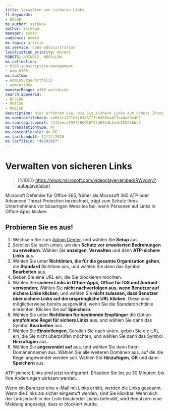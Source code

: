 ```yaml
---
title: Verwalten von sicheren Links
f1.keywords:
- NOCSH
ms.author: sirkkuw
author: Sirkkuw
manager: scotv
audience: Admin
ms.topic: article
ms.service: o365-administration
localization_priority: Normal
ROBOTS: NOINDEX, NOFOLLOW
ms.collection:
- M365-subscription-management
- Adm_O365
ms.custom:
- AdminSurgePortfolio
- adminvideo
monikerRange: o365-worldwide
search.appverid:
- BCS160
- MET150
- MOE150
description: Hier erfahren Sie, wie Sie sichere Links zum Schutz Ihres Unternehmens vor bösartigen Websites verwalten.
ms.openlocfilehash: eabb2c1f71b1183867ffcb005ba4f7e44ed6e4b7
ms.sourcegitcommit: f231eece2927f0d01072fd092db1eab15525bbc2
ms.translationtype: MT
ms.contentlocale: de-DE
ms.lasthandoff: 12/17/2020
ms.locfileid: "49702067"
---
```

# <a name="manage-safe-links"></a>Verwalten von sicheren Links

> [!VIDEO https://www.microsoft.com/videoplayer/embed/RWvdwy?autoplay=false]

Microsoft Defender für Office 365, früher als Microsoft 365 ATP oder Advanced Threat Protection bezeichnet, trägt zum Schutz Ihres Unternehmens vor bösartigen Websites bei, wenn Personen auf Links in Office-Apps klicken.

## <a name="try-it"></a>Probieren Sie es aus!

1. Wechseln Sie zum [Admin Center](https://admin.microsoft.com), und wählen Sie **Setup** aus.
1. Scrollen Sie nach unten, um den **Schutz vor erweiterten Bedrohungen zu erweitern**. Wählen Sie **anzeigen**, **Verwalten** und dann **ATP-sichere Links** aus.
1. Wählen Sie unter **Richtlinien, die für die gesamte Organisation gelten**, die **Standard** Richtlinie aus, und wählen Sie dann das Symbol **Bearbeiten** aus.
1. Geben Sie eine URL ein, die Sie blockieren möchten.
1. Wählen Sie **sichere Links in Office-Apps, Office für IOS und Android verwenden**; Wählen Sie **nicht nachverfolgen aus, wenn Benutzer auf sichere Links klicken**; und wählen Sie **nicht zulassen, dass Benutzer über sichere Links auf die ursprüngliche URL klicken**. Diese sind möglicherweise bereits ausgewählt, wenn Sie die Standardrichtlinie einrichten. Klicken Sie auf **Speichern**.
1. Wählen Sie unter **Richtlinien für bestimmte Empfänger** die Option **empfohlene Regel für sichere Links** aus, und wählen Sie dann das Symbol **Bearbeiten** aus.
1. Wählen Sie **Einstellungen**, Scrollen Sie nach unten, geben Sie die URL ein, die Sie nicht überprüfen möchten, und wählen Sie dann das Symbol **Hinzufügen** aus.
1. Wählen Sie **angewendet auf** aus, und wählen Sie dann Ihren Domänennamen aus. Wählen Sie alle weiteren Domänen aus, auf die die Regel angewendet werden soll. Wählen Sie **Hinzufügen**, **OK** und dann **Speichern** aus.

ATP-sichere Links sind jetzt konfiguriert. Erlauben Sie bis zu 30 Minuten, bis Ihre Änderungen wirksam werden.

Wenn ein Benutzer eine e-Mail mit Links erhält, werden die Links gescannt. Wenn die Links als sicher eingestuft werden, sind Sie klickbar. Wenn sich der Link jedoch in der Liste blockierter Listen befindet, wird Benutzern eine Meldung angezeigt, dass er blockiert wurde.